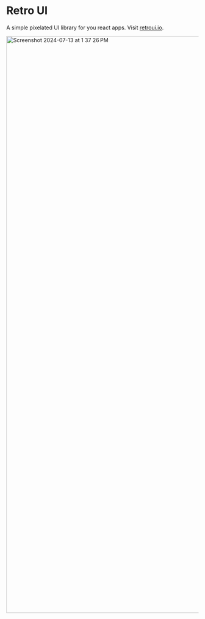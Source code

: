 # Retro UI
A simple pixelated UI library for you react apps. Visit [retroui.io](http://retroui.io/).

<img width="1512" alt="Screenshot 2024-07-13 at 1 37 26 PM" src="https://github.com/user-attachments/assets/11096142-1be8-44b4-b2f1-7cbdfecd0ba1">
